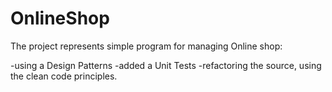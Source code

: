 # OnlineShop

Тhe project represents simple program for managing Online shop:

-using a Design Patterns
-added a Unit Tests
-refactoring the source, using the clean code principles.
